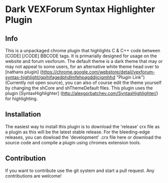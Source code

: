 # Dark VEXForum Syntax Highlighter Plugin
## Info
This is a unpackaged chrome plugin that highlights C & C++ code between [CODE] [/CODE] BBCODE tags. It is primarially designed for usage on the website and forum vexforum. The default theme is a dark theme that may or may not appeal to some users, for an alternative white theme head over to [nathans plugin]
(https://chrome.google.com/webstore/detail/vexforum-syntax-highlight/gpihifagedphdlmfehpagddijcjgmhhd "Plugin Link") (Currently not open source), you can also of course edit the theme yourself by changing the shCore and shThemeDefault files. This plugin uses the plugin [SyntaxHighlighter] (http://alexgorbatchev.com/SyntaxHighlighter/) for highlighting.

## Installation

The easiest way to install this plugin is to download the 'release' crx file as a plugin as this will be the latest stable release. For the bleeding-edge releases, you can dowload the 'development' .crx file here or download the source code and compile a plugin using chromes extension tools.

## Contribution

If you want to contribute use the git system and start a pull request. Any contributions are welcome!

